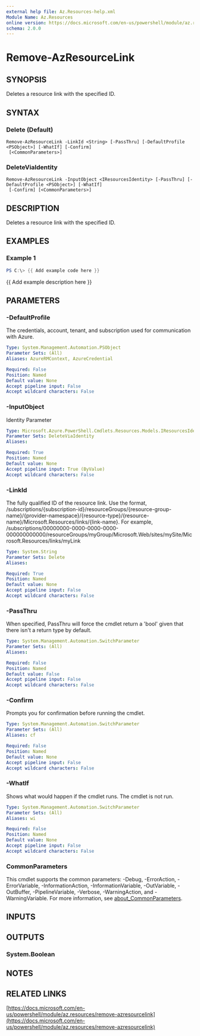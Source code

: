 ```yaml
---
external help file: Az.Resources-help.xml
Module Name: Az.Resources
online version: https://docs.microsoft.com/en-us/powershell/module/az.resources/remove-azresourcelink
schema: 2.0.0
---
```


# Remove-AzResourceLink

## SYNOPSIS
Deletes a resource link with the specified ID.

## SYNTAX

### Delete (Default)
```
Remove-AzResourceLink -LinkId <String> [-PassThru] [-DefaultProfile <PSObject>] [-WhatIf] [-Confirm]
 [<CommonParameters>]
```

### DeleteViaIdentity
```
Remove-AzResourceLink -InputObject <IResourcesIdentity> [-PassThru] [-DefaultProfile <PSObject>] [-WhatIf]
 [-Confirm] [<CommonParameters>]
```

## DESCRIPTION
Deletes a resource link with the specified ID.

## EXAMPLES

### Example 1
```powershell
PS C:\> {{ Add example code here }}
```

{{ Add example description here }}

## PARAMETERS

### -DefaultProfile
The credentials, account, tenant, and subscription used for communication with Azure.

```yaml
Type: System.Management.Automation.PSObject
Parameter Sets: (All)
Aliases: AzureRMContext, AzureCredential

Required: False
Position: Named
Default value: None
Accept pipeline input: False
Accept wildcard characters: False
```

### -InputObject
Identity Parameter

```yaml
Type: Microsoft.Azure.PowerShell.Cmdlets.Resources.Models.IResourcesIdentity
Parameter Sets: DeleteViaIdentity
Aliases:

Required: True
Position: Named
Default value: None
Accept pipeline input: True (ByValue)
Accept wildcard characters: False
```

### -LinkId
The fully qualified ID of the resource link.
Use the format, /subscriptions/{subscription-id}/resourceGroups/{resource-group-name}/{provider-namespace}/{resource-type}/{resource-name}/Microsoft.Resources/links/{link-name}.
For example, /subscriptions/00000000-0000-0000-0000-000000000000/resourceGroups/myGroup/Microsoft.Web/sites/mySite/Microsoft.Resources/links/myLink

```yaml
Type: System.String
Parameter Sets: Delete
Aliases:

Required: True
Position: Named
Default value: None
Accept pipeline input: False
Accept wildcard characters: False
```

### -PassThru
When specified, PassThru will force the cmdlet return a 'bool' given that there isn't a return type by default.

```yaml
Type: System.Management.Automation.SwitchParameter
Parameter Sets: (All)
Aliases:

Required: False
Position: Named
Default value: False
Accept pipeline input: False
Accept wildcard characters: False
```

### -Confirm
Prompts you for confirmation before running the cmdlet.

```yaml
Type: System.Management.Automation.SwitchParameter
Parameter Sets: (All)
Aliases: cf

Required: False
Position: Named
Default value: None
Accept pipeline input: False
Accept wildcard characters: False
```

### -WhatIf
Shows what would happen if the cmdlet runs.
The cmdlet is not run.

```yaml
Type: System.Management.Automation.SwitchParameter
Parameter Sets: (All)
Aliases: wi

Required: False
Position: Named
Default value: None
Accept pipeline input: False
Accept wildcard characters: False
```

### CommonParameters
This cmdlet supports the common parameters: -Debug, -ErrorAction, -ErrorVariable, -InformationAction, -InformationVariable, -OutVariable, -OutBuffer, -PipelineVariable, -Verbose, -WarningAction, and -WarningVariable. For more information, see [about_CommonParameters](http://go.microsoft.com/fwlink/?LinkID=113216).

## INPUTS

## OUTPUTS

### System.Boolean
## NOTES

## RELATED LINKS

[https://docs.microsoft.com/en-us/powershell/module/az.resources/remove-azresourcelink](https://docs.microsoft.com/en-us/powershell/module/az.resources/remove-azresourcelink)


